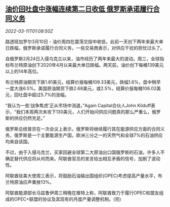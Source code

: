 <!--1646962262000-->
[油价回吐盘中涨幅连续第二日收低 俄罗斯承诺履行合同义务](https://cn.reuters.com/article/oil-close-0310-thur-idCNKCS2L802J)
------

<div><i>2022-03-11T01:08:50Z</i></div><p>路透班加罗尔3月10日 - 油价周四在震荡交投中收低，此前一天创下两年来最大单日跌幅，俄罗斯承诺履行合同义务，一些交易商表示，对供应干扰的担忧过头了。</p><p>自俄罗斯2月24日入侵乌克兰以来，油市经历了两年来最大的波动。周三，全球指标布兰特原油创下2020年4月以来最大单日跌幅。两天前，油价创下每桶139美元以上的14年高位。</p><p>布兰特原油期货下跌1.81美元，结算价报每桶109.33美元，跌幅1.6%，盘中稍早一度大涨6.5%。美国原油期货下跌2.68美元，或2.5%，结算价报每桶106.02美元，回吐盘中超过5.7%的涨幅。</p><p>“我认为一些‘战争焦虑’正从市场中消退，”Again Capital合伙人John Kilduff表示，“我们本周两次未攻下130美元，人们开始问供应问题真的那么严重么，俄罗斯的供应仍然充足。”</p><p>俄罗斯总统普京在一次会议上表示，俄罗斯将继续履行其在能源供应方面的合同义务。俄罗斯是一个主要能源生产国，欧洲三分之一的天然气和全球7%的石油供应均来自该国。</p><p>不过，由于入侵乌克兰，买家回避全球第二大原油出口国俄罗斯的石油，许多人不确定替代供应将从何而来。阿联酋官员的发言给出相互矛盾的信号，加剧了波动性。</p><p>阿联酋驻美大使周三表示，将鼓励石油输出国组织(OPEC)考虑提高产量水平，布兰特原油应声重挫13%。</p><p>阿联酋能源部长马兹鲁伊周三稍晚在推特上称，阿联酋致力于履行OPEC和盟友组成的OPEC+联盟的协议及其现有的月度产量调整机制。(完)</p>
